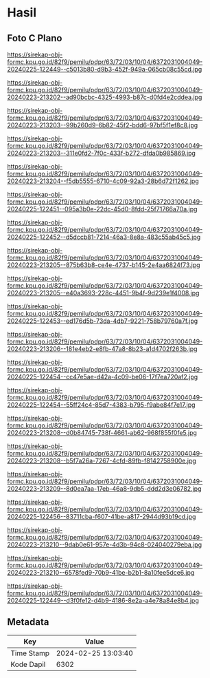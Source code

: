 # Hasil

## Foto C Plano

https://sirekap-obj-formc.kpu.go.id/82f9/pemilu/pdpr/63/72/03/10/04/6372031004049-20240225-122449--c5013b80-d9b3-452f-949a-065cb08c55cd.jpg

https://sirekap-obj-formc.kpu.go.id/82f9/pemilu/pdpr/63/72/03/10/04/6372031004049-20240223-213202--ad90bcbc-4325-4993-b87c-d0fd4e2cddea.jpg

https://sirekap-obj-formc.kpu.go.id/82f9/pemilu/pdpr/63/72/03/10/04/6372031004049-20240223-213203--99b260d9-6b82-45f2-bdd6-97bf5f1ef8c8.jpg

https://sirekap-obj-formc.kpu.go.id/82f9/pemilu/pdpr/63/72/03/10/04/6372031004049-20240223-213203--311e0fd2-7f0c-433f-b272-dfda0b985869.jpg

https://sirekap-obj-formc.kpu.go.id/82f9/pemilu/pdpr/63/72/03/10/04/6372031004049-20240223-213204--f5db5555-6710-4c09-92a3-28b6d72f1262.jpg

https://sirekap-obj-formc.kpu.go.id/82f9/pemilu/pdpr/63/72/03/10/04/6372031004049-20240225-122451--095a3b0e-22dc-45d0-8fdd-25f71766a70a.jpg

https://sirekap-obj-formc.kpu.go.id/82f9/pemilu/pdpr/63/72/03/10/04/6372031004049-20240225-122452--d5dccb81-7214-46a3-8e8a-483c55ab45c5.jpg

https://sirekap-obj-formc.kpu.go.id/82f9/pemilu/pdpr/63/72/03/10/04/6372031004049-20240223-213205--875b63b8-ce4e-4737-b145-2e4aa6824f73.jpg

https://sirekap-obj-formc.kpu.go.id/82f9/pemilu/pdpr/63/72/03/10/04/6372031004049-20240223-213205--e40a3693-228c-4451-9b4f-9d239e1f4008.jpg

https://sirekap-obj-formc.kpu.go.id/82f9/pemilu/pdpr/63/72/03/10/04/6372031004049-20240225-122453--ed176d5b-73da-4db7-9221-758b79760a7f.jpg

https://sirekap-obj-formc.kpu.go.id/82f9/pemilu/pdpr/63/72/03/10/04/6372031004049-20240223-213206--181e4eb2-e8fb-47a8-8b23-a1d4702f263b.jpg

https://sirekap-obj-formc.kpu.go.id/82f9/pemilu/pdpr/63/72/03/10/04/6372031004049-20240225-122454--cc47e5ae-d42a-4c09-be06-17f7ea720af2.jpg

https://sirekap-obj-formc.kpu.go.id/82f9/pemilu/pdpr/63/72/03/10/04/6372031004049-20240225-122454--55ff24c4-85d7-4383-b795-f9abe84f7e17.jpg

https://sirekap-obj-formc.kpu.go.id/82f9/pemilu/pdpr/63/72/03/10/04/6372031004049-20240223-213208--d0b84745-738f-4661-ab62-968f855f0fe5.jpg

https://sirekap-obj-formc.kpu.go.id/82f9/pemilu/pdpr/63/72/03/10/04/6372031004049-20240223-213208--b5f7a26a-7267-4cfd-89fb-f8142758900e.jpg

https://sirekap-obj-formc.kpu.go.id/82f9/pemilu/pdpr/63/72/03/10/04/6372031004049-20240223-213209--8d0ea7aa-17eb-46a8-9db5-ddd2d3e06782.jpg

https://sirekap-obj-formc.kpu.go.id/82f9/pemilu/pdpr/63/72/03/10/04/6372031004049-20240225-122456--83711cba-f607-41be-a817-2944d93b19cd.jpg

https://sirekap-obj-formc.kpu.go.id/82f9/pemilu/pdpr/63/72/03/10/04/6372031004049-20240223-213210--9dab0e61-957e-4d3b-94c8-024040279eba.jpg

https://sirekap-obj-formc.kpu.go.id/82f9/pemilu/pdpr/63/72/03/10/04/6372031004049-20240223-213210--6578fed9-70b9-41be-b2b1-8a10fee5dce6.jpg

https://sirekap-obj-formc.kpu.go.id/82f9/pemilu/pdpr/63/72/03/10/04/6372031004049-20240225-122449--d3f0fe12-d4b9-4186-8e2a-a4e78a84e8b4.jpg


## Metadata

| Key        | Value               |
| ---------- | ------------------- |
| Time Stamp | 2024-02-25 13:03:40 |
| Kode Dapil | 6302                |



